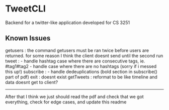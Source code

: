 # TweetCLI
Backend for a twitter-like application developed for CS 3251 

Known Issues
------------
getusers : the command getusers must be ran twice before users are returned. for some reason I think the client doesnt send until the second run
tweet : - handle hashtag case where there are consecutive tags, ie. #tag1#tag2
        - handle case where there are no hashtags (sorry if i messed this up!)
subscribe : - handle dedeuplications (bold section in subscribe() part of pdf)
exit : doesnt exist
getTweets : reformat to be like timeline and data doesnt get to client?

---

After that I think we just should read the pdf and check that we got everything, check for edge cases, and update this readme


